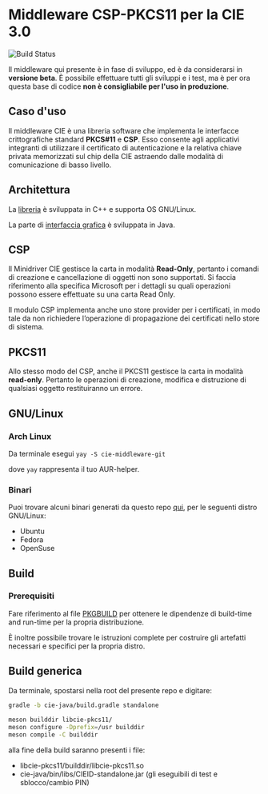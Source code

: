 # Middleware CSP-PKCS11 per la CIE 3.0

![Build Status](https://github.com/M0Rf30/cie-middleware-linux/actions/workflows/main.yml/badge.svg)

Il middleware qui presente è in fase di sviluppo, ed è da considerarsi in
**versione beta**. È possibile effettuare tutti gli sviluppi e i test, ma è per
ora questa base di codice **non è consigliabile per l'uso in produzione**.

## Caso d'uso

Il middleware CIE è una libreria software che implementa le interfacce
crittografiche standard **PKCS#11** e **CSP**. Esso consente agli applicativi
integranti di utilizzare il certificato di autenticazione e la relativa chiave
privata memorizzati sul chip della CIE astraendo dalle modalità di comunicazione
di basso livello.

## Architettura

La [libreria](libcie-pkcs11) è sviluppata in C++ e supporta OS GNU/Linux.

La parte di [interfaccia grafica](cie-java) è sviluppata in Java.

## CSP

Il Minidriver CIE gestisce la carta in modalità **Read-Only**, pertanto i
comandi di creazione e cancellazione di oggetti non sono supportati. Si faccia
riferimento alla specifica Microsoft per i dettagli su quali operazioni possono
essere effettuate su una carta Read Only.

Il modulo CSP implementa anche uno store provider per i certificati, in modo
tale da non richiedere l’operazione di propagazione dei certificati nello store
di sistema.

## PKCS11

Allo stesso modo del CSP, anche il PKCS11 gestisce la carta in modalità
**read-only**. Pertanto le operazioni di creazione, modifica e distruzione di
qualsiasi oggetto restituiranno un errore.

## GNU/Linux

### Arch Linux

Da terminale esegui
`yay -S cie-middleware-git`

dove `yay` rappresenta il tuo AUR-helper.

### Binari

Puoi trovare alcuni binari generati da questo repo
[qui](https://github.com/M0Rf30/cie-middleware-linux/releases), per le seguenti
distro GNU/Linux:

* Ubuntu
* Fedora
* OpenSuse

## Build

### Prerequisiti

Fare riferimento al file [PKGBUILD](packages/cie-middleware/PKGBUILD) per
ottenere le dipendenze di build-time and run-time per la propria distribuzione.

È inoltre possibile trovare le istruzioni complete per costruire gli artefatti
necessari e specifici per la propria distro.

## Build generica

Da terminale, spostarsi nella root del presente repo e digitare:

```sh
gradle -b cie-java/build.gradle standalone
 
meson builddir libcie-pkcs11/
meson configure -Dprefix=/usr builddir
meson compile -C builddir
```

alla fine della build saranno presenti i file:

* libcie-pkcs11/builddir/libcie-pkcs11.so
* cie-java/bin/libs/CIEID-standalone.jar (gli eseguibili di test e sblocco/cambio PIN)
